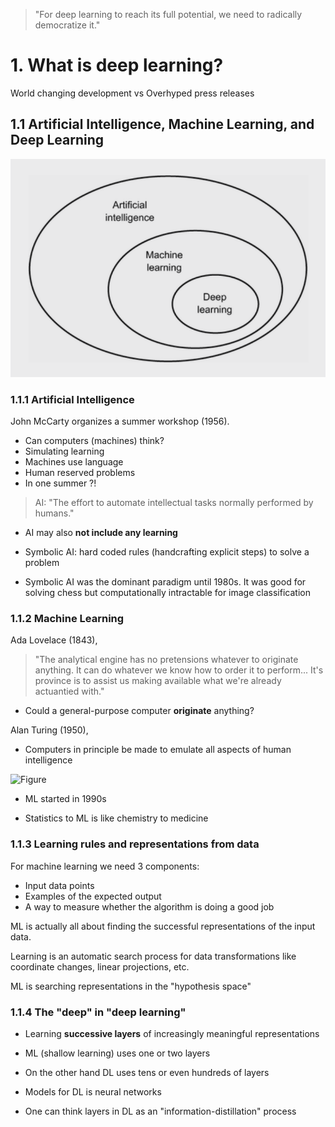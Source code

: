 > "For deep learning to reach its full potential, we need to radically democratize it."

# 1. What is deep learning?

World changing development vs Overhyped press releases

## 1.1 Artificial Intelligence, Machine Learning, and Deep Learning

![Figure](https://github.com/kuantuna/dlwp/blob/main/images/aimldl.png?raw=true)

### 1.1.1 Artificial Intelligence

John McCarty organizes a summer workshop (1956).

- Can computers (machines) think?
- Simulating learning
- Machines use language
- Human reserved problems
- In one summer ?!

> AI: "The effort to automate intellectual tasks normally performed by humans."

- AI may also **not include any learning**

- Symbolic AI: hard coded rules (handcrafting explicit steps) to solve a problem

- Symbolic AI was the dominant paradigm until 1980s. It was good for solving chess but computationally intractable for image classification

### 1.1.2 Machine Learning

Ada Lovelace (1843),

> "The analytical engine has no pretensions whatever to originate anything. It can do whatever we know how to order it to perform... It's province is to assist us making available what we're already actuantied with."

- Could a general-purpose computer **originate** anything?

Alan Turing (1950),

- Computers in principle be made to emulate all aspects of human intelligence

![Figure](https://github.com/kuantuna/dlwp/blob/main/images/cpvsdl.png?raw=true)

- ML started in 1990s

- Statistics to ML is like chemistry to medicine

### 1.1.3 Learning rules and representations from data

For machine learning we need 3 components:

- Input data points
- Examples of the expected output
- A way to measure whether the algorithm is doing a good job

ML is actually all about finding the successful representations of the input data.

Learning is an automatic search process for data transformations like coordinate changes, linear projections, etc.

ML is searching representations in the "hypothesis space"

### 1.1.4 The "deep" in "deep learning"

- Learning **successive layers** of increasingly meaningful representations

- ML (shallow learning) uses one or two layers

- On the other hand DL uses tens or even hundreds of layers

- Models for DL is neural networks

- One can think layers in DL as an "information-distillation" process
